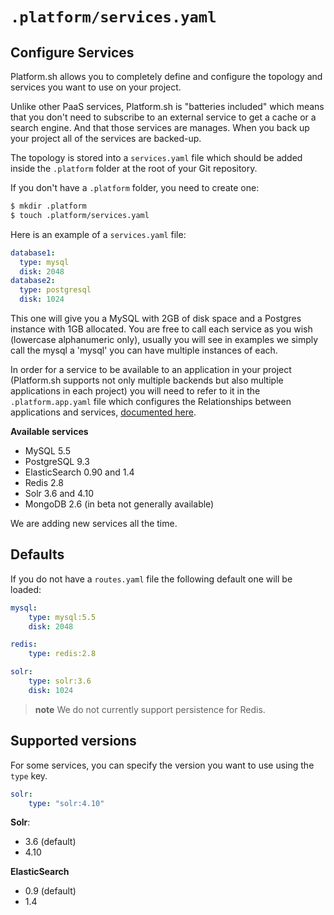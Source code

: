 # `.platform/services.yaml`
## Configure Services

Platform.sh allows you to completely define and configure the topology
and services you want to use on your project.

Unlike other PaaS services, Platform.sh is "batteries included" which means
that you don't need to subscribe to an external service to get a cache or
a search engine. And that those services are manages. When you back up your
project all of the services are backed-up.

The topology is stored into a `services.yaml` file which should be added
inside the `.platform` folder at the root of your Git repository.

If you don't have a `.platform` folder, you need to create one:

```bash
$ mkdir .platform
$ touch .platform/services.yaml
```

Here is an example of a `services.yaml` file:

```yaml
database1:
  type: mysql
  disk: 2048
database2:
  type: postgresql
  disk: 1024
```
This one will give you a MySQL with 2GB of disk space and a Postgres instance 
with 1GB allocated.
You are free to call each service as you wish (lowercase alphanumeric only), 
usually you will see in examples we simply call the mysql a 'mysql' you can
have multiple instances of each. 

In order for a service to be available to an application in your project 
(Platform.sh supports not only multiple backends but also multiple 
applications in each project) you will need to refer to it in the 
`.platform.app.yaml` file which configures the Relationships between 
applications and services, [documented here](/reference/platform-app-yaml.html).

**Available services**

* MySQL 5.5
* PostgreSQL 9.3
* ElasticSearch 0.90 and 1.4
* Redis 2.8
* Solr 3.6 and 4.10
* MongoDB 2.6 (in beta not generally available)

We are adding new services all the time.

## Defaults
If you do not have a `routes.yaml` file the following default one will be loaded:

```yaml
mysql:
    type: mysql:5.5
    disk: 2048

redis:
    type: redis:2.8

solr:
    type: solr:3.6
    disk: 1024
```

> **note**
> We do not currently support persistence for Redis.

## Supported versions

For some services, you can specify the version you want to use using the ``type`` key.

```yaml
solr:
    type: "solr:4.10"
```

**Solr**:
* 3.6 (default)
* 4.10

**ElasticSearch**
* 0.9 (default)
* 1.4
